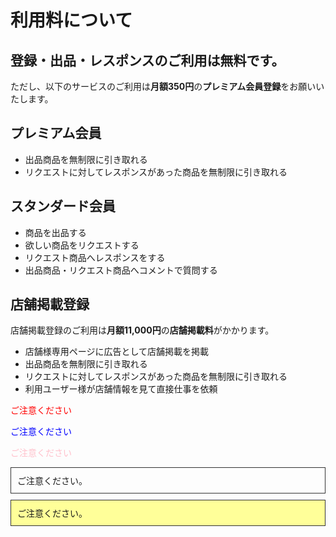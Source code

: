 # 利用料について

## 登録・出品・レスポンスのご利用は無料です。

ただし、以下のサービスのご利用は**月額350円**の**プレミアム会員登録**をお願いいたします。

## プレミアム会員

- 出品商品を無制限に引き取れる
- リクエストに対してレスポンスがあった商品を無制限に引き取れる  

## スタンダード会員  

- 商品を出品する  
- 欲しい商品をリクエストする  
- リクエスト商品へレスポンスをする  
- 出品商品・リクエスト商品へコメントで質問する  

## 店舗掲載登録

店舗掲載登録のご利用は**月額11,000円**の**店舗掲載料**がかかります。

- 店舗様専用ページに広告として店舗掲載を掲載  
- 出品商品を無制限に引き取れる  
- リクエストに対してレスポンスがあった商品を無制限に引き取れる  
- 利用ユーザー様が店舗情報を見て直接仕事を依頼  

<span style="color: red; ">ご注意ください</span>

<span style="color: blue; ">ご注意ください</span>

<font color="Pink">ご注意ください</font>

<div style="padding: 10px; margin-bottom: 10px; border: 1px solid #333333;">
   ご注意ください。
</div>

<div style="padding: 10px; margin-bottom: 10px; border: 1px solid #333333; background-color: #ffff99;">
    ご注意ください。
</div>
